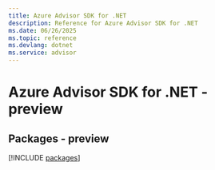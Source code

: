 ```yaml
---
title: Azure Advisor SDK for .NET
description: Reference for Azure Advisor SDK for .NET
ms.date: 06/26/2025
ms.topic: reference
ms.devlang: dotnet
ms.service: advisor
---
```

# Azure Advisor SDK for .NET - preview
## Packages - preview
[!INCLUDE [packages](advisor-index.md)]